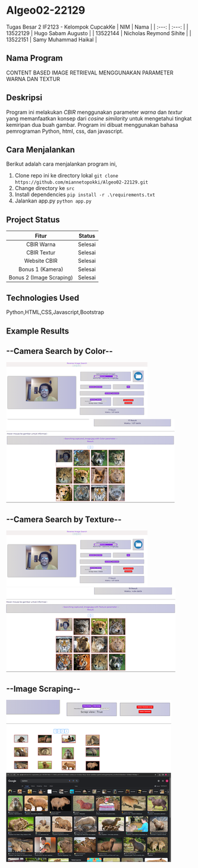 # Algeo02-22129
Tugas Besar 2 IF2123 - Kelompok CupcakKe
| NIM | Nama |
| :---: | :---: |
| 13522129 | Hugo Sabam Augusto |
| 13522144 | Nicholas Reymond Sihite |
| 13522151 | Samy Muhammad Haikal |

## Nama Program
CONTENT BASED IMAGE RETRIEVAL MENGGUNAKAN PARAMETER WARNA DAN TEXTUR

## Deskripsi
Program ini melakukan <i>CBIR</i> menggunakan parameter <i>warna</i> dan <i>textur</i> yang memanfaatkan konsep dari <i>cosine similarity</i> untuk mengetahui tingkat kemiripan dua buah gambar. Program ini dibuat menggunakan bahasa pemrograman Python, html, css, dan javascript.

## Cara Menjalankan
Berikut adalah cara menjalankan program ini,
1. Clone repo ini ke directory lokal `git clone https://github.com/miannetopokki/Algeo02-22129.git`
2. Change directory ke `src`
3. Install dependencies `pip install -r .\requirements.txt`
4. Jalankan app.py `python app.py`


## Project Status
| Fitur | Status |
| :---: | :---: |
| CBIR Warna | Selesai |
| CBIR Textur | Selesai |
| Website CBIR | Selesai |
| Bonus 1 (Kamera) | Selesai |
| Bonus 2 (Image Scraping) | Selesai |

## Technologies Used
Python,HTML,CSS,Javascript,Bootstrap

## Example Results
## --Camera Search by Color--
![](img/hasilkamerasebagaireferensi.png)
![](img/kamerasearchbycolor.png)

## --Camera Search by Texture--
![](img/hasilkamerasebagaireferensi.png)
![](img/kamerasearchbytexture.png)

## --Image Scraping--
![](img/hasilscrape.png)
![](img/webscrape.png)
